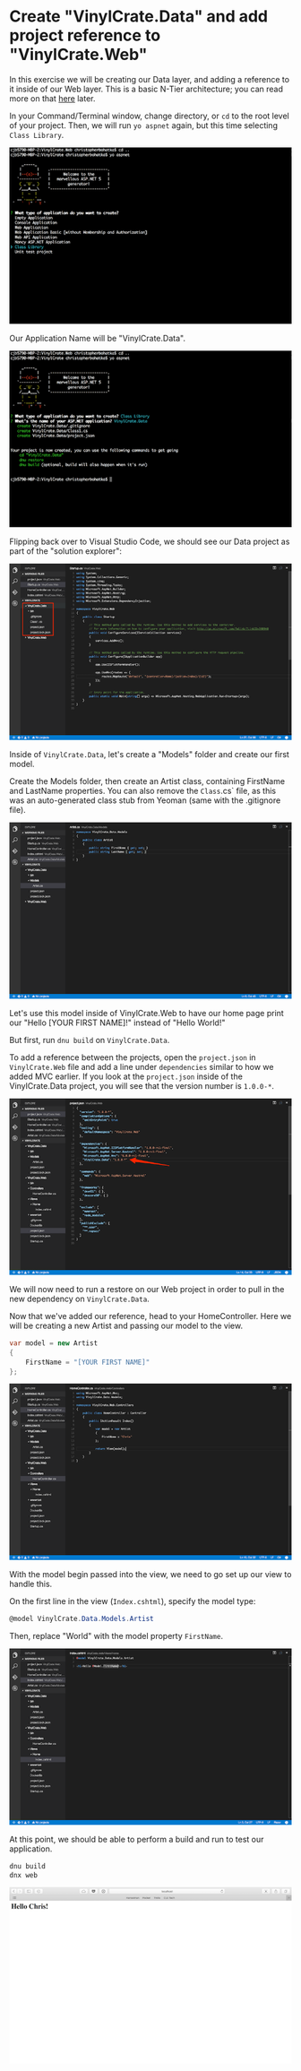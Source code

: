 # Create "VinylCrate.Data" and add project reference to "VinylCrate.Web"

In this exercise we will be creating our Data layer, and adding a reference to it inside of our Web layer. This is a basic N-Tier architecture; you can read more on that [here](https://msdn.microsoft.com/en-us/library/bb384398.aspx) later.

In your Command/Terminal window, change directory, or `cd` to the root level of your project. Then, we will run `yo aspnet` again, but this time selecting `Class Library`.

![](./images/vc-data-yeoman.png)

Our Application Name will be "VinylCrate.Data".

![](./images/vc-data-yeoman-2.png)

Flipping back over to Visual Studio Code, we should see our Data project as part of the "solution explorer":

![](./images/vc-data-vs-code.png)

Inside of `VinylCrate.Data`, let's create a "Models" folder and create our first model.

Create the Models folder, then create an Artist class, containing FirstName and LastName properties. You can also remove the `Class`.cs` file, as this was an auto-generated class stub from Yeoman (same with the .gitignore file).

![](./images/vc-data-artist.png)

Let's use this model inside of VinylCrate.Web to have our home page print our "Hello [YOUR FIRST NAME]!" instead of "Hello World!"

But first, run `dnu build` on `VinylCrate.Data`.

To add a reference between the projects, open the `project.json` in `VinylCrate.Web` file and add a line under `dependencies` similar to how we added MVC earlier. If you look at the `project.json` inside of the VinylCrate.Data project, you will see that the version number is `1.0.0-*`.

![](./images/vc-data-reference.png)

We will now need to run a restore on our Web project in order to pull in the new dependency on `VinylCrate.Data`.

Now that we've added our reference, head to your HomeController. Here we will be creating a new Artist and passing our model to the view.

```csharp
var model = new Artist
{
	FirstName = "[YOUR FIRST NAME]"
};
```

![](./images/vc-home-mvc.png)

With the model begin passed into the view, we need to go set up our view to handle this.

On the first line in the view (`Index.cshtml`), specify the model type:

```csharp
@model VinylCrate.Data.Models.Artist
```

Then, replace "World" with the model property `FirstName`.

![](./images/vc-view-model.png)

At this point, we should be able to perform a build and run to test our application. 

```
dnu build
dnx web
```

![](./images/vc-hello-chris.png)